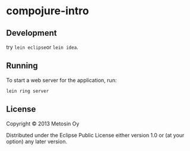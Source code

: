 # compojure-intro

## Development

try `lein eclipse`or `lein idea`.

## Running

To start a web server for the application, run:

    lein ring server

## License

Copyright &copy; 2013 Metosin Oy

Distributed under the Eclipse Public License either version 1.0 or (at
your option) any later version.
